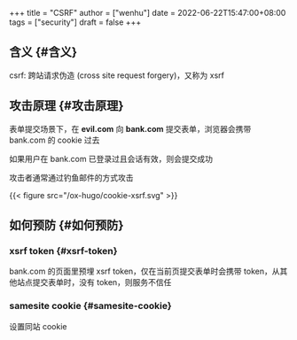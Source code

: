 +++
title = "CSRF"
author = ["wenhu"]
date = 2022-06-22T15:47:00+08:00
tags = ["security"]
draft = false
+++

## 含义 {#含义}

csrf: 跨站请求伪造 (cross site request forgery)，又称为 xsrf


## 攻击原理 {#攻击原理}

表单提交场景下，在 **evil.com** 向 **bank.com** 提交表单，浏览器会携带 bank.com 的 cookie 过去

如果用户在 bank.com 已登录过且会话有效，则会提交成功

攻击者通常通过钓鱼邮件的方式攻击

{{< figure src="/ox-hugo/cookie-xsrf.svg" >}}


## 如何预防 {#如何预防}


### xsrf token {#xsrf-token}

bank.com 的页面里预埋 xsrf token，仅在当前页提交表单时会携带 token，从其他站点提交表单时，没有 token，则服务不信任


### samesite cookie {#samesite-cookie}

设置同站 cookie
